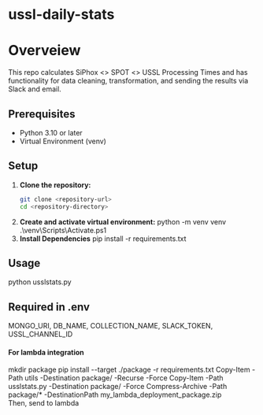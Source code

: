 # ussl-daily-stats

# Overveiew
This repo calculates SiPhox <> SPOT <> USSL Processing Times and has functionality for data cleaning, transformation, and sending the results via Slack and email.

## Prerequisites
- Python 3.10 or later
- Virtual Environment (venv)

## Setup
1. **Clone the repository:**
   ```sh
   git clone <repository-url>
   cd <repository-directory>
   ```
2. **Create and activate virtual environment:**
   python -m venv venv
   .\venv\Scripts\Activate.ps1
3. **Install Dependencies**
    pip install -r requirements.txt

## Usage
python usslstats.py

## Required in .env
MONGO_URI, DB_NAME, COLLECTION_NAME, SLACK_TOKEN, USSL_CHANNEL_ID


#### For lambda integration
mkdir package
pip install --target ./package -r requirements.txt
Copy-Item -Path utils -Destination package/ -Recurse -Force
Copy-Item -Path usslstats.py  -Destination package/ -Force
Compress-Archive -Path package/* -DestinationPath my_lambda_deployment_package.zip   
Then, send to lambda
